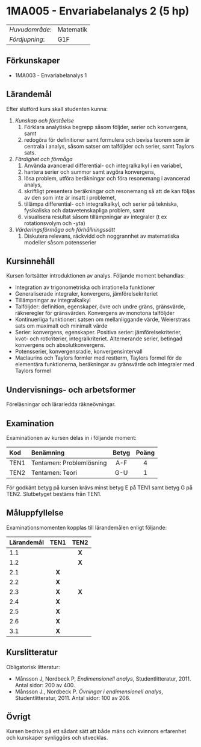 # 1MA005 - Envariabelanalys 2 (5 hp)

|     |     |
| --- | --- | 
| *Huvudområde*: | Matematik | 
| *Fördjupning*: | G1F | 

## Förkunskaper

- 1MA003 - Envariabelanalys 1 

## Lärandemål

Efter slutförd kurs skall studenten kunna:

1. *Kunskap och förståelse*
    1. Förklara analytiska begrepp såsom följder, serier och konvergens, samt
    2. redogöra för definitioner samt formulera och bevisa teorem som är centrala i analys, såsom satser om talföljder och serier, samt Taylors sats. 
2. *Färdighet och förmåga*
    1. Använda avancerad differential- och integralkalkyl i en variabel, 
    2. hantera serier och summor samt avgöra konvergens, 
    3. lösa problem, utföra beräkningar och föra resonemang i avancerad analys, 
    4. skriftligt presentera beräkningar och resonemang så att de kan följas av den som inte är insatt i problemet,
    5. tillämpa differential- och integralkalkyl, och serier på tekniska, fysikaliska och datavetenskapliga problem, samt
    6. visualisera resultat såsom tillämpningar av integraler (t ex rotationsvolym och -yta)
3. *Värderingsförmåga och förhållningssätt*
    1. Diskutera relevans, räckvidd och noggrannhet av matematiska modeller såsom potensserier

## Kursinnehåll

Kursen fortsätter introduktionen av analys. Följande moment behandlas:

- Integration av trigonometriska och irrationella funktioner
- Generaliserade integraler, konvergens, jämförelsekriteriet
- Tillämpningar av integralkalkyl
- Talföljder: definition, egenskaper, övre och undre gräns, gränsvärde, räkneregler för gränsvärden. Konvergens av monotona talföljder
- Kontinuerliga funktioner: satsen om mellanliggande värde, Weierstrass sats om maximalt och minimalt värde
- Serier: konvergens, egenskaper. Positiva serier: jämförelsekriterier, kvot- och rotkriterier, integralkriteriet. Alternerande serier, betingad konvergens och absolutkonvergens.
- Potensserier, konvergensradie, konvergensintervall
- Maclaurins och Taylors formler med restterm, Taylors formel för de elementära funktionerna, beräkningar av gränsvärde och integraler med Taylors formel

## Undervisnings- och arbetsformer

Föreläsningar och lärarledda räkneövningar. 

## Examination

Examinationen av kursen delas in i följande moment:

| Kod  | Benämning                 | Betyg | Poäng |  
| :--- | :------------------------ | :---: | :---: |  
| TEN1 | Tentamen: Problemlösning  | A-F   | 4     |  
| TEN2 | Tentamen: Teori           | G-U   | 1     |  

För godkänt betyg på kursen krävs minst betyg E på TEN1 samt betyg G på TEN2. Slutbetyget bestäms från TEN1.

## Måluppfyllelse

Examinationsmomenten kopplas till lärandemålen enligt följande:

| Lärandemål | TEN1  | TEN2  |  
| :--------- | :---: | :---: |  
| 1.1        |       | **X** |  
| 1.2        |       | **X** |  
| 2.1        | **X** |       |  
| 2.2        | **X** |       |  
| 2.3        | **X** | **X** |  
| 2.4        | **X** |       |  
| 2.5        | **X** |       |  
| 2.6        | **X** |       |  
| 3.1        | **X** |       |  

## Kurslitteratur

Obligatorisk litteratur: 

- Månsson J, Nordbeck P, *Endimensionell analys*, Studentlitteratur, 2011. Antal sidor: 200 av 400.
- Månsson J., Nordbeck P. *Övningar i endimensionell analys*, Studentlitteratur, 2011. Antal sidor: 100 av 206.

## Övrigt

Kursen bedrivs på ett sådant sätt att både mäns och kvinnors erfarenhet och kunskaper synliggörs och utvecklas.